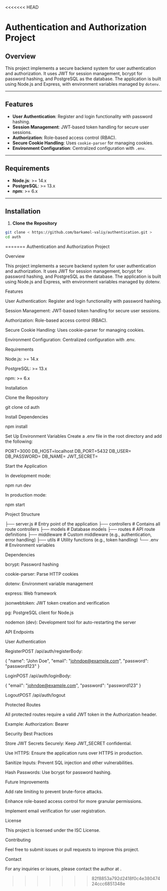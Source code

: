 <<<<<<< HEAD
# Authentication and Authorization Project

## Overview

This project implements a secure backend system for user authentication and authorization. It uses JWT for session management, bcrypt for password hashing, and PostgreSQL as the database. The application is built using Node.js and Express, with environment variables managed by `dotenv`.

---

## Features

- **User Authentication**: Register and login functionality with password hashing.
- **Session Management**: JWT-based token handling for secure user sessions.
- **Authorization**: Role-based access control (RBAC).
- **Secure Cookie Handling**: Uses `cookie-parser` for managing cookies.
- **Environment Configuration**: Centralized configuration with `.env`.

---

## Requirements

- **Node.js**: >= 14.x
- **PostgreSQL**: >= 13.x
- **npm**: >= 6.x

---

## Installation

1. **Clone the Repository**

```bash
git clone < https://github.com/barkamol-valiy/authentication.git >
cd auth
```
=======
Authentication and Authorization Project

Overview

This project implements a secure backend system for user authentication and authorization. It uses JWT for session management, bcrypt for password hashing, and PostgreSQL as the database. The application is built using Node.js and Express, with environment variables managed by dotenv.

Features

User Authentication: Register and login functionality with password hashing.

Session Management: JWT-based token handling for secure user sessions.

Authorization: Role-based access control (RBAC).

Secure Cookie Handling: Uses cookie-parser for managing cookies.

Environment Configuration: Centralized configuration with .env.

Requirements

Node.js: >= 14.x

PostgreSQL: >= 13.x

npm: >= 6.x

Installation

Clone the Repository

git clone <repository-url>
cd auth

Install Dependencies

npm install

Set Up Environment Variables
Create a .env file in the root directory and add the following:

PORT=3000
DB_HOST=localhost
DB_PORT=5432
DB_USER=<your-db-username>
DB_PASSWORD=<your-db-password>
DB_NAME=<your-db-name>
JWT_SECRET=<your-secret-key>

Start the Application

In development mode:

npm run dev

In production mode:

npm start

Project Structure

├── server.js          # Entry point of the application
├── controllers        # Contains all route controllers
├── models             # Database models
├── routes             # API route definitions
├── middleware         # Custom middleware (e.g., authentication, error handling)
├── utils              # Utility functions (e.g., token handling)
└── .env               # Environment variables

Dependencies

bcrypt: Password hashing

cookie-parser: Parse HTTP cookies

dotenv: Environment variable management

express: Web framework

jsonwebtoken: JWT token creation and verification

pg: PostgreSQL client for Node.js

nodemon (dev): Development tool for auto-restarting the server

API Endpoints

User Authentication

RegisterPOST /api/auth/registerBody:

{
  "name": "John Doe",
  "email": "johndoe@example.com",
  "password": "password123"
}

LoginPOST /api/auth/loginBody:

{
  "email": "johndoe@example.com",
  "password": "password123"
}

LogoutPOST /api/auth/logout

Protected Routes

All protected routes require a valid JWT token in the Authorization header.

Example: Authorization: Bearer <token>

Security Best Practices

Store JWT Secrets Securely: Keep JWT_SECRET confidential.

Use HTTPS: Ensure the application runs over HTTPS in production.

Sanitize Inputs: Prevent SQL injection and other vulnerabilities.

Hash Passwords: Use bcrypt for password hashing.

Future Improvements

Add rate limiting to prevent brute-force attacks.

Enhance role-based access control for more granular permissions.

Implement email verification for user registration.

License

This project is licensed under the ISC License.

Contributing

Feel free to submit issues or pull requests to improve this project.

Contact

For any inquiries or issues, please contact the author at <your-email>.

>>>>>>> 82f8853a792d2418f0c4e38047424ccc6851348e
